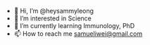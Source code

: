 - 👋 Hi, I’m @heysammyleong
- 👀 I’m interested in Science
- 🌱 I’m currently learning Immunology, PhD
- 📫 How to reach me samueliwei@gmail.com

<!---
heysammyleong/heysammyleong is a ✨ special ✨ repository because its `README.md` (this file) appears on your GitHub profile.
You can click the Preview link to take a look at your changes.
--->

